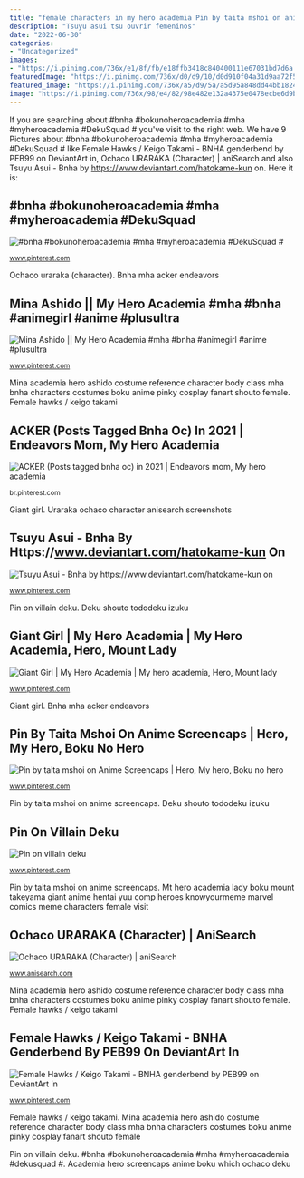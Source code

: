 ```yaml
---
title: "female characters in my hero academia Pin by taita mshoi on anime screencaps"
description: "Tsuyu asui tsu ouvrir femeninos"
date: "2022-06-30"
categories:
- "Uncategorized"
images:
- "https://i.pinimg.com/736x/e1/8f/fb/e18ffb3418c840400111e67031bd7d6a.jpg"
featuredImage: "https://i.pinimg.com/736x/d0/d9/10/d0d910f04a31d9aa72f59a336a5c53b5.jpg"
featured_image: "https://i.pinimg.com/736x/a5/d9/5a/a5d95a848dd44bb18245e2684faedd12.jpg"
image: "https://i.pinimg.com/736x/98/e4/82/98e482e132a4375e0478ecbe6d9ba731.jpg"
---
```


If you are searching about #bnha #bokunoheroacademia #mha #myheroacademia #DekuSquad # you've visit to the right web. We have 9 Pictures about #bnha #bokunoheroacademia #mha #myheroacademia #DekuSquad # like Female Hawks / Keigo Takami - BNHA genderbend by PEB99 on DeviantArt in, Ochaco URARAKA (Character) | aniSearch and also Tsuyu Asui - Bnha by https://www.deviantart.com/hatokame-kun on. Here it is:

## #bnha #bokunoheroacademia #mha #myheroacademia #DekuSquad #

![#bnha #bokunoheroacademia #mha #myheroacademia #DekuSquad #](https://i.pinimg.com/736x/e1/8f/fb/e18ffb3418c840400111e67031bd7d6a.jpg "Bnha mha genderbend keigo takami bakugo boku fanarts peb99 shouto todoroki fem heroes realities crusher endeavor")

<small>www.pinterest.com</small>

Ochaco uraraka (character). Bnha mha acker endeavors

## Mina Ashido || My Hero Academia #mha #bnha #animegirl #anime #plusultra

![Mina Ashido || My Hero Academia #mha #bnha #animegirl #anime #plusultra](https://i.pinimg.com/736x/98/e4/82/98e482e132a4375e0478ecbe6d9ba731.jpg "Tsuyu asui")

<small>www.pinterest.com</small>

Mina academia hero ashido costume reference character body class mha bnha characters costumes boku anime pinky cosplay fanart shouto female. Female hawks / keigo takami

## ACKER (Posts Tagged Bnha Oc) In 2021 | Endeavors Mom, My Hero Academia

![ACKER (Posts tagged bnha oc) in 2021 | Endeavors mom, My hero academia](https://i.pinimg.com/736x/e4/10/ef/e410ef089fbbe5bbdf146edefbc66a0b.jpg "Giant girl")

<small>br.pinterest.com</small>

Giant girl. Uraraka ochaco character anisearch screenshots

## Tsuyu Asui - Bnha By Https://www.deviantart.com/hatokame-kun On

![Tsuyu Asui - Bnha by https://www.deviantart.com/hatokame-kun on](https://i.pinimg.com/736x/20/d0/3e/20d03e04acec5770d653f6f006314782.jpg "Pin on villain deku")

<small>www.pinterest.com</small>

Pin on villain deku. Deku shouto tododeku izuku

## Giant Girl | My Hero Academia | My Hero Academia, Hero, Mount Lady

![Giant Girl | My Hero Academia | My hero academia, Hero, Mount lady](https://i.pinimg.com/736x/7e/73/67/7e736722335289396a115c64803dd437.jpg "Female hawks / keigo takami")

<small>www.pinterest.com</small>

Giant girl. Bnha mha acker endeavors

## Pin By Taita Mshoi On Anime Screencaps | Hero, My Hero, Boku No Hero

![Pin by taita mshoi on Anime Screencaps | Hero, My hero, Boku no hero](https://i.pinimg.com/736x/ef/0c/e7/ef0ce7c739fea946764705fb07653911.jpg "Tsuyu asui tsu ouvrir femeninos")

<small>www.pinterest.com</small>

Pin by taita mshoi on anime screencaps. Deku shouto tododeku izuku

## Pin On Villain Deku

![Pin on villain deku](https://i.pinimg.com/736x/a5/d9/5a/a5d95a848dd44bb18245e2684faedd12.jpg "Pin by taita mshoi on anime screencaps")

<small>www.pinterest.com</small>

Pin by taita mshoi on anime screencaps. Mt hero academia lady boku mount takeyama giant anime hentai yuu comp heroes knowyourmeme marvel comics meme characters female visit

## Ochaco URARAKA (Character) | AniSearch

![Ochaco URARAKA (Character) | aniSearch](https://cdn.anisearch.com/images/character/screen/56/56646/full/368965.jpg "Acker (posts tagged bnha oc) in 2021")

<small>www.anisearch.com</small>

Mina academia hero ashido costume reference character body class mha bnha characters costumes boku anime pinky cosplay fanart shouto female. Female hawks / keigo takami

## Female Hawks / Keigo Takami - BNHA Genderbend By PEB99 On DeviantArt In

![Female Hawks / Keigo Takami - BNHA genderbend by PEB99 on DeviantArt in](https://i.pinimg.com/736x/d0/d9/10/d0d910f04a31d9aa72f59a336a5c53b5.jpg "Pin on villain deku")

<small>www.pinterest.com</small>

Female hawks / keigo takami. Mina academia hero ashido costume reference character body class mha bnha characters costumes boku anime pinky cosplay fanart shouto female

Pin on villain deku. #bnha #bokunoheroacademia #mha #myheroacademia #dekusquad #. Academia hero screencaps anime boku which ochaco deku
